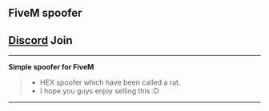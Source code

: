 ## FiveM spoofer 

## [Discord](https://discord.gg/FeeWGNmhHx) Join

***

**Simple spoofer for FiveM**
> - HEX spoofer which have been called a rat.
> - I hope you guys enjoy selling this :D

***

